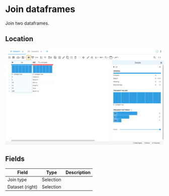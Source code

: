 # Join dataframes
Join two dataframes.
## Location
![Join dataframes on the interface](../../docs/screenshots/location/join.png)
## Fields
Field | Type | Description
----- | ---- | -----------
Join type | Selection | 
Dataset (right) | Selection | 